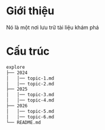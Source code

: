 # Giới thiệu
Nó là một nơi lưu trữ tài liệu khám phá

# Cấu trúc
```bash
explore
├── 2024
│   │── topic-1.md
│   │── topic-2.md
├── 2025
│   │── topic-3.md
│   │── topic-4.md
├── 2026
│   │── topic-5.md
│   │── topic-6.md
└── README.md
```